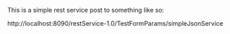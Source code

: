 This is a simple rest service post to something like so:

http://localhost:8090/restService-1.0/TestFormParams/simpleJsonService
